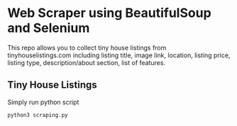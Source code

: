 # Web Scraper using BeautifulSoup and Selenium 
This repo allows you to collect tiny house listings from tinyhouselistings.com including listing title, image link, location, listing price, listing type, description/about section, list of features.


## Tiny House Listings

Simply run python script
```
python3 scraping.py
```

